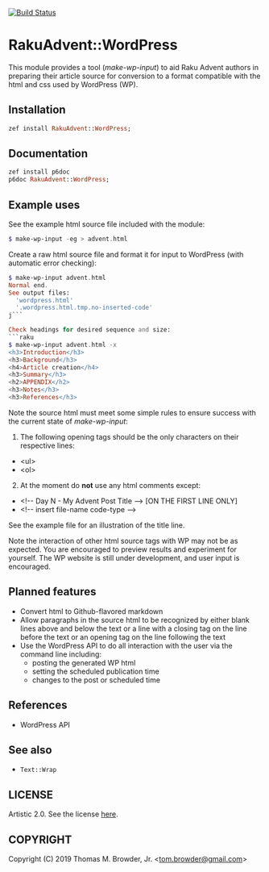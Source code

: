 [![Build Status](https://travis-ci.org/tbrowder/RakuAdvent-WordPress.svg?branch=master)](https://travis-ci.org/tbrowder/RakuAdvent-WordPress)

# RakuAdvent::WordPress

This module provides a tool (*make-wp-input*) to aid Raku Advent authors in
preparing their article source for conversion to
a format compatible with the html and css used by WordPress (WP).

## Installation
```raku
zef install RakuAdvent::WordPress;
```
## Documentation
```raku
zef install p6doc
p6doc RakuAdvent::WordPress;
```
## Example uses

See the example html source file included with
the module:
```raku
$ make-wp-input -eg > advent.html
```

Create a raw html source file and format it
for input to WordPress (with automatic error checking):
```raku
$ make-wp-input advent.html
Normal end.
See output files:
  'wordpress.html'
  '.wordpress.html.tmp.no-inserted-code'
j```

Check headings for desired sequence and size:
```raku
$ make-wp-input advent.html -x
<h3>Introduction</h3>
<h3>Background</h3>
<h4>Article creation</h4>
<h3>Summary</h3>
<h2>APPENDIX</h2>
<h3>Notes</h3>
<h3>References</h3>
```

Note the source html must meet some simple rules
to ensure success with the current state of *make-wp-input*:

1. The following opening tags should be the only characters on their respective
lines:

- \<ul>
- \<ol>

2. At the moment do **not** use any html comments except:

- \<!-- Day N - My Advent Post Title --> [ON THE FIRST LINE ONLY]
- \<!-- insert file-name code-type -->

See the example file for an illustration of the title line.

Note the interaction of other html source tags with WP
may not be as expected. You are encouraged to preview
results and experiment for yourself. The WP website
is still under development, and user input is encouraged.

## Planned features
- Convert html to Github-flavored markdown
- Allow paragraphs in the source html to be
  recognized by either blank lines above and below
  the text or a line with a closing tag on the
  line before the text or an opening tag on
  the line following the text
- Use the WordPress API to do all interaction
  with the user via the command line including:
    - posting the generated WP html
    - setting the scheduled publication time
    - changes to the post or scheduled time

## References
- WordPress API

## See also
- `Text::Wrap`

## LICENSE

Artistic 2.0. See the license [here](./LICENSE).

## COPYRIGHT

Copyright (C) 2019 Thomas M. Browder, Jr. <<tom.browder@gmail.com>>
